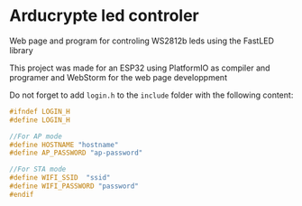 # Arducrypte led controler
Web page and program for controling WS2812b leds using the FastLED library

This project was made for an ESP32 using PlatformIO as compiler and programer and WebStorm for the web page developpment


Do not forget to add `login.h` to the `include` folder with the following content:
```c
#ifndef LOGIN_H
#define LOGIN_H

//For AP mode
#define HOSTNAME "hostname"
#define AP_PASSWORD "ap-password"

//For STA mode
#define WIFI_SSID  "ssid"
#define WIFI_PASSWORD "password"
#endif
```